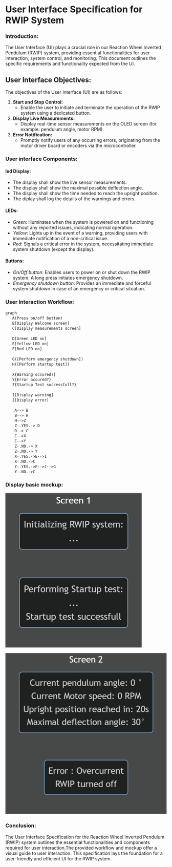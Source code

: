 # User Interface Specification for RWIP System

### Introduction:
The User Interface (UI) plays a crucial role in our Reaction Wheel Inverted Pendulum (RWIP) system, providing essential functionalities for user interaction, system control, and monitoring. This document outlines the specific requirements and functionality expected from the UI.
## User Interface Objectives:

The objectives of the User Interface (UI) are as follows:

1. **Start and Stop Control:**
   - Enable the user to initiate and terminate the operation of the RWIP system using a dedicated button.
2. **Display Live Measurements:**
   - Display real-time sensor measurements on the OLED screen (for example: pendulum angle, motor RPM)
3. **Error Notification:**
   - Promptly notify users of any occurring errors, originating from the motor driver board or encoders via the microcontroller.

### User interface Components:

#### led Display:
- The display shall show the live sensor measurements.
- The display shall show the maximal possible deflection angle.
- The display shall show the time needed to reach the upright position.
- The diplay shall log the details of the warnings and errors.

#### LEDs:
- *Green*: Illuminates when the system is powered on and functioning without any reported issues, indicating normal operation.
- *Yellow*:  Lights up in the event of a warning, providing users with immediate notification of a non-critical issue.
- *Red*:    Signals a critical error in the system, necessitating immediate system shutdown (except the display).

#### Buttons:
- *On/Off button*: Enables users to power on or shut down the RWIP system. A long press initiates emergency shutdown.
- *Emergency shutdown button*: Provides an immediate and forceful system shutdown in case of an emergency or critical situation.

### User Interaction Workflow:
```mermaid
graph 
   A(Press on/off button)
   B[Display Welcome screen]
   C[Display measurements screen]

   D[Green LED on]
   E[Yellow LED on]
   F[Red LED on]

   G([Perform emergency shutdown])
   H([Perform startup test])

   X{Warning occured?}
   Y{Error occured?}
   Z{Startup Test successfull?}

   I[Display warning]
   J[Display error]
   
    A--> B
    B--> H
    H-->Z
    Z-.YES.-> D
    D--> C
    C-->X
    C-->Y
    Z-.NO.-> X
    Z-.NO.-> Y
    X-.YES.->E-->I
    X-.NO.->C
    Y-.YES.->F-->J-->G
    Y-.NO.->C
```
### Display basic mockup:

![](user_interface/images/Screen1.png)

![](user_interface/images/Screen2.png)


### Conclusion:
The User Interface Specification for the Reaction Wheel Inverted Pendulum (RWIP) system outlines the essential functionalities and components required for user interaction.The provided workflow and mockup offer a visual guide to user interaction. This specification lays the foundation for a user-friendly and efficient UI for the RWIP system.

